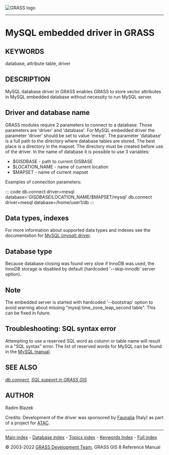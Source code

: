 ![GRASS logo](grass_logo.png)

------------------------------------------------------------------------

# MySQL embedded driver in GRASS

## KEYWORDS

database, attribute table, driver

## DESCRIPTION

MySQL database driver in GRASS enables GRASS to store vector attributes
in MySQL embedded database without necessity to run MySQL server.

## Driver and database name

GRASS modules require 2 parameters to connect to a database. Those
parameters are \'driver\' and \'database\'. For MySQL embedded driver
the parameter \'driver\' should be set to value \'mesql\'. The parameter
\'database\' is a full path to the directory where database tables are
stored. The best place is a directory in the mapset. The directory must
be created before use of the driver. In the name of database it is
possible to use 3 variables:

-   \$GISDBASE - path to current GISBASE
-   \$LOCATION_NAME - name of current location
-   \$MAPSET - name of current mapset

Examples of connection parameters:

::: code
    db.connect driver=mesql database='$GISDBASE/$LOCATION_NAME/$MAPSET/mysql'
    db.connect driver=mesql database=/home/user1/db
:::

## Data types, indexes

For more information about supported data types and indexes see the
documentation for [MySQL (mysql) driver](grass-mysql.html).

## Database type

Because database closing was found very slow if InnoDB was used, the
InnoDB storage is disabled by default (hardcoded \'\--skip-innodb\'
server option).

## Note

The embedded server is started with hardcoded \'\--bootstrap\' option to
avoid warning about missing \"mysql.time_zone_leap_second table\". This
can be fixed in future.

## Troubleshooting: SQL syntax error

Attempting to use a reserved SQL word as column or table name will
result in a \"SQL syntax\" error. The list of reserved words for MySQL
can be found in the [MySQL
manual](http://dev.mysql.com/doc/refman/5.7/en/reserved-words.html#table-reserved-words-5.7.4).

## SEE ALSO

*[db.connect](db.connect.html), [SQL support in GRASS GIS](sql.html)*

## AUTHOR

Radim Blazek

Credits: Development of the driver was sponsored by
[Faunalia](http://www.faunalia.it) (Italy) as part of a project for
[ATAC](http://www.atac.roma.it/).

------------------------------------------------------------------------

[Main index](index.html) - [Database index](database.html) - [Topics
index](topics.html) - [Keywords Index](keywords.html) - [Full
index](full_index.html)

© 2003-2022 [GRASS Development Team](https://grass.osgeo.org), GRASS GIS
8 Reference Manual
